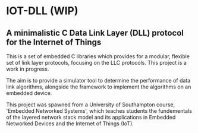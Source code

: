 # IOT-DLL (WIP)

## A minimalistic C Data Link Layer (DLL) protocol for the Internet of Things

This is a set of embedded C libraries which provides for a modular, flexible set of link layer protocols, focusing on the LLC protocols. This project is a work in progress.

The aim is to provide a simulator tool to determine the performance of data link algorithms, alongside the framework to implement the algorithms on an embedded device.

This project was spawned from a University of Southampton course, 'Embedded Networked Systems', which teaches students the fundementals of the layered network stack model and its applications in Embedded Networked Devices and the Internet of Things (IoT).
